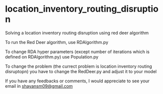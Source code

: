 # location_inventory_routing_disruption
Solving a location inventory routing disruption using red deer algorithm

To run the Red Deer algorithm, use RDAlgorithm.py

To change RDA hyper parameters (except number of iterations which is defined on RDAlgorithm.py) use Population.py

To change the problem (the currect problem is location inventory routing disruptopn) you have to change the RedDeer.py and adjust it to your model

If you have any feedbacks or comments, I would appreciate to see your email in shayansm09@gmail.com
